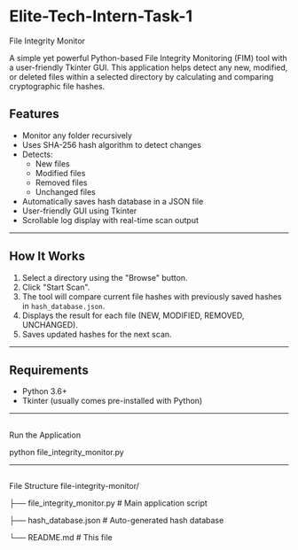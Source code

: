 # Elite-Tech-Intern-Task-1

File Integrity Monitor

A simple yet powerful Python-based File Integrity Monitoring (FIM) tool with a user-friendly Tkinter GUI. This application helps detect any new, modified, or deleted files within a selected directory by calculating and comparing cryptographic file hashes.

## Features

- Monitor any folder recursively
- Uses SHA-256 hash algorithm to detect changes
- Detects:
  - New files
  - Modified files
  - Removed files
  - Unchanged files
- Automatically saves hash database in a JSON file
- User-friendly GUI using Tkinter
- Scrollable log display with real-time scan output

---

## How It Works

1. Select a directory using the "Browse" button.
2. Click "Start Scan".
3. The tool will compare current file hashes with previously saved hashes in `hash_database.json`.
4. Displays the result for each file (NEW, MODIFIED, REMOVED, UNCHANGED).
5. Saves updated hashes for the next scan.

---

## Requirements

- Python 3.6+
- Tkinter (usually comes pre-installed with Python)

---

##
Run the Application

python file_integrity_monitor.py

---

##
File Structure
file-integrity-monitor/

├── file_integrity_monitor.py   # Main application script

├── hash_database.json          # Auto-generated hash database

└── README.md                   # This file

